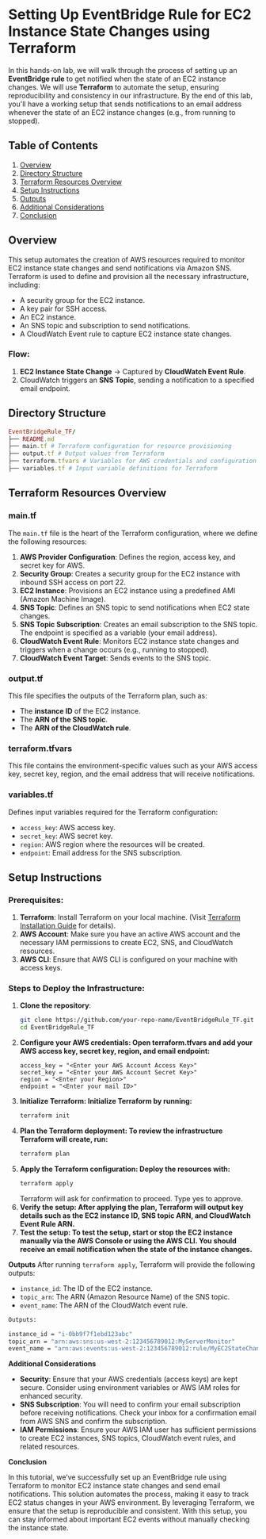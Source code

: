 # Setting Up EventBridge Rule for EC2 Instance State Changes using Terraform

In this hands-on lab, we will walk through the process of setting up an **EventBridge rule** to get notified when the state of an EC2 instance changes. We will use **Terraform** to automate the setup, ensuring reproducibility and consistency in our infrastructure. By the end of this lab, you'll have a working setup that sends notifications to an email address whenever the state of an EC2 instance changes (e.g., from running to stopped).

## Table of Contents
1. [Overview](#overview)
2. [Directory Structure](#directory-structure)
3. [Terraform Resources Overview](#terraform-resources-overview)
4. [Setup Instructions](#setup-instructions)
5. [Outputs](#outputs)
6. [Additional Considerations](#additional-considerations)
7. [Conclusion](#conclusion)

## Overview
This setup automates the creation of AWS resources required to monitor EC2 instance state changes and send notifications via Amazon SNS. Terraform is used to define and provision all the necessary infrastructure, including:
- A security group for the EC2 instance.
- A key pair for SSH access.
- An EC2 instance.
- An SNS topic and subscription to send notifications.
- A CloudWatch Event rule to capture EC2 instance state changes.

### Flow:
1. **EC2 Instance State Change** → Captured by **CloudWatch Event Rule**.
2. CloudWatch triggers an **SNS Topic**, sending a notification to a specified email endpoint.

## Directory Structure

```ruby
EventBridgeRule_TF/
├── README.md
├── main.tf # Terraform configuration for resource provisioning
├── output.tf # Output values from Terraform
├── terraform.tfvars # Variables for AWS credentials and configuration
├── variables.tf # Input variable definitions for Terraform
```


## Terraform Resources Overview

### **main.tf**
The `main.tf` file is the heart of the Terraform configuration, where we define the following resources:

1. **AWS Provider Configuration**: Defines the region, access key, and secret key for AWS.
2. **Security Group**: Creates a security group for the EC2 instance with inbound SSH access on port 22.
3. **EC2 Instance**: Provisions an EC2 instance using a predefined AMI (Amazon Machine Image).
4. **SNS Topic**: Defines an SNS topic to send notifications when EC2 state changes.
5. **SNS Topic Subscription**: Creates an email subscription to the SNS topic. The endpoint is specified as a variable (your email address).
6. **CloudWatch Event Rule**: Monitors EC2 instance state changes and triggers when a change occurs (e.g., running to stopped).
7. **CloudWatch Event Target**: Sends events to the SNS topic.

### **output.tf**
This file specifies the outputs of the Terraform plan, such as:
- The **instance ID** of the EC2 instance.
- The **ARN of the SNS topic**.
- The **ARN of the CloudWatch rule**.

### **terraform.tfvars**
This file contains the environment-specific values such as your AWS access key, secret key, region, and the email address that will receive notifications.

### **variables.tf**
Defines input variables required for the Terraform configuration:
- `access_key`: AWS access key.
- `secret_key`: AWS secret key.
- `region`: AWS region where the resources will be created.
- `endpoint`: Email address for the SNS subscription.

## Setup Instructions

### Prerequisites:
1. **Terraform**: Install Terraform on your local machine. (Visit [Terraform Installation Guide](https://learn.hashicorp.com/tutorials/terraform/install-cli) for details).
2. **AWS Account**: Make sure you have an active AWS account and the necessary IAM permissions to create EC2, SNS, and CloudWatch resources.
3. **AWS CLI**: Ensure that AWS CLI is configured on your machine with access keys.

### Steps to Deploy the Infrastructure:

1. **Clone the repository**:
   ```bash
   git clone https://github.com/your-repo-name/EventBridgeRule_TF.git
   cd EventBridgeRule_TF
   ```
2. **Configure your AWS credentials: Open terraform.tfvars and add your AWS access key, secret key, region, and email endpoint:**
   ```plaintext
   access_key = "<Enter your AWS Account Access Key>"
   secret_key = "<Enter your AWS Account Secret Key>"
   region = "<Enter your Region>"
   endpoint = "<Enter your mail ID>"

   ```
3. **Initialize Terraform: Initialize Terraform by running:**
   ```bash
   terraform init
   ```
4. **Plan the Terraform deployment: To review the infrastructure Terraform will create, run:**
   ```bash
   terraform plan
   ```
5. **Apply the Terraform configuration: Deploy the resources with:**
   ```bash
   terraform apply
   ```
   Terraform will ask for confirmation to proceed. Type yes to approve.
6. **Verify the setup: After applying the plan, Terraform will output key details such as the EC2 instance ID, SNS topic ARN, and CloudWatch Event Rule ARN.**
7. **Test the setup: To test the setup, start or stop the EC2 instance manually via the AWS Console or using the AWS CLI. You should receive an email notification when the state of the instance changes.**

**Outputs**
After running `terraform apply`, Terraform will provide the following outputs:

- `instance_id`: The ID of the EC2 instance.
- `topic_arn`: The ARN (Amazon Resource Name) of the SNS topic.
- `event_name`: The ARN of the CloudWatch event rule.

```bash
Outputs:

instance_id = "i-0bb9f7f1ebd123abc"
topic_arn = "arn:aws:sns:us-west-2:123456789012:MyServerMonitor"
event_name = "arn:aws:events:us-west-2:123456789012:rule/MyEC2StateChangeEvent"

```

**Additional Considerations**
- **Security**: Ensure that your AWS credentials (access keys) are kept secure. Consider using environment variables or AWS IAM roles for enhanced security.
- **SNS Subscription**: You will need to confirm your email subscription before receiving notifications. Check your inbox for a confirmation email from AWS SNS and confirm the subscription.
- **IAM Permissions**: Ensure your AWS IAM user has sufficient permissions to create EC2 instances, SNS topics, CloudWatch event rules, and related resources.

**Conclusion**

In this tutorial, we’ve successfully set up an EventBridge rule using Terraform to monitor EC2 instance state changes and send email notifications. This solution automates the process, making it easy to track EC2 status changes in your AWS environment. By leveraging Terraform, we ensure that the setup is reproducible and consistent. With this setup, you can stay informed about important EC2 events without manually checking the instance state.

